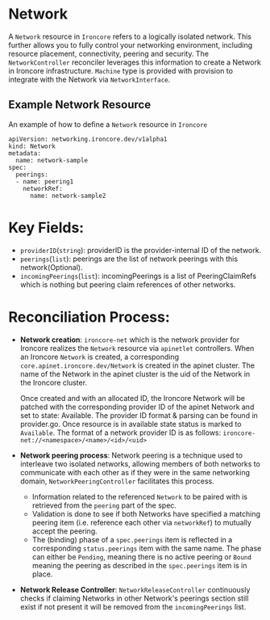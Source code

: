 # Network

A `Network` resource in `Ironcore` refers to a logically isolated network. 
This further allows you to fully control your networking environment, including resource placement, connectivity, peering and security. 
The `NetworkController` reconciler leverages this information to create a Network in Ironcore infrastructure.
`Machine` type is provided with provision to integrate with the Network via `NetworkInterface`.

## Example Network Resource
An example of how to define a `Network` resource in `Ironcore`
```
apiVersion: networking.ironcore.dev/v1alpha1
kind: Network
metadata:
  name: network-sample
spec:
  peerings:
  - name: peering1
    networkRef:
      name: network-sample2
```

# Key Fields:
- `providerID`(`string`): providerID is the provider-internal ID of the network.
- `peerings`(`list`): peerings are the list of network peerings with this network(Optional).
- `incomingPeerings`(`list`): incomingPeerings is a list of PeeringClaimRefs which is nothing but peering claim references of other networks.

# Reconciliation Process:

- **Network creation**: `ironcore-net` which is the network provider for Ironcore realizes the `Network` resource via `apinetlet` controllers. When an Ironcore `Network` is created, a corresponding `core.apinet.ironcore.dev/Network` is created in the apinet cluster. The name of the Network in the apinet cluster is the uid of the Network in the Ironcore cluster.

  Once created and with an allocated ID, the Ironcore Network will be patched with the corresponding provider ID of the apinet Network and set to state: Available. The provider ID format & parsing can be found in provider.go.
  Once resource is in available state status is marked to `Available`. The format of a network provider ID is as follows:
  `ironcore-net://<namespace>/<name>/<id>/<uid>`

- **Network peering process**: Network peering is a technique used to interleave two isolated networks, allowing members of both networks to communicate with each 
other as if they were in the same networking domain,  `NetworkPeeringController` facilitates this process.
  - Information related to the referenced `Network` to be paired with is retrieved from the `peering` part of the spec.
  - Validation is done to see if both Networks have specified a matching peering item (i.e. reference each other via `networkRef`) to mutually accept the peering.
  - The (binding) phase of a `spec.peerings` item is reflected in a corresponding `status.peerings` item with the same name. 
    The phase can either be `Pending`, meaning there is no active peering or `Bound` meaning the peering as described in the `spec.peerings` item is in place. 

- **Network Release Controller**: `NetworkReleaseController` continuously checks if claiming Networks in other Network's peerings section still exist if not present it will be removed from the `incomingPeerings` list.